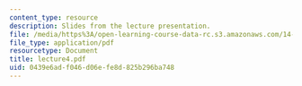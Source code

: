 ```yaml
---
content_type: resource
description: Slides from the lecture presentation.
file: /media/https%3A/open-learning-course-data-rc.s3.amazonaws.com/14-02-principles-of-macroeconomics-fall-2004/0439e6adf046d06efe8d825b296ba748_lecture4.pdf
file_type: application/pdf
resourcetype: Document
title: lecture4.pdf
uid: 0439e6ad-f046-d06e-fe8d-825b296ba748
---
```

